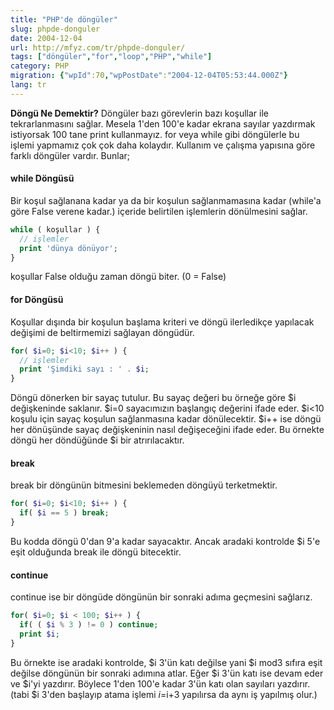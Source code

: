 ```yaml
---
title: "PHP'de döngüler"
slug: phpde-donguler
date: 2004-12-04
url: http://mfyz.com/tr/phpde-donguler/
tags: ["döngüler","for","loop","PHP","while"]
category: PHP
migration: {"wpId":70,"wpPostDate":"2004-12-04T05:53:44.000Z"}
lang: tr
---
```


**Döngü Ne Demektir?** Döngüler bazı görevlerin bazı koşullar ile tekrarlanmasını sağlar. Mesela 1'den 100'e kadar ekrana sayılar yazdırmak istiyorsak 100 tane print kullanmayız. for veya while gibi döngülerle bu işlemi yapmamız çok çok daha kolaydır. Kullanım ve çalışma yapısına göre farklı döngüler vardır. Bunlar;

#### while Döngüsü

Bir koşul sağlanana kadar ya da bir koşulun sağlanmamasına kadar (while'a göre False verene kadar.) içeride belirtilen işlemlerin dönülmesini sağlar.

```php
while ( koşullar ) {
  // işlemler
  print 'dünya dönüyor';
}

```
koşullar False olduğu zaman döngü biter. (0 = False)

#### for Döngüsü

Koşullar dışında bir koşulun başlama kriteri ve döngü ilerledikçe yapılacak değişimi de beltirmemizi sağlayan döngüdür.

```php
for( $i=0; $i<10; $i++ ) {
  // işlemler
  print 'Şimdiki sayı : ' . $i;
}

```

Döngü dönerken bir sayaç tutulur. Bu sayaç değeri bu örneğe göre $i değişkeninde saklanır. $i=0 sayacımızın başlangıç değerini ifade eder. $i<10 koşulu için sayaç koşulun sağlanmasına kadar dönülecektir. $i++ ise döngü her dönüşünde sayaç değişkeninin nasıl değişeceğini ifade eder. Bu örnekte döngü her döndüğünde $i bir atrırılacaktır.

#### break

break bir döngünün bitmesini beklemeden döngüyü terketmektir.

```php
for( $i=0; $i<10; $i++ ) {
  if( $i == 5 ) break;
}

```
Bu kodda döngü 0'dan 9'a kadar sayacaktır. Ancak aradaki kontrolde $i 5'e eşit olduğunda break ile döngü bitecektir.

#### continue

continue ise bir döngüde döngünün bir sonraki adıma geçmesini sağlarız.

```php
for( $i=0; $i < 100; $i++ ) {
  if( ( $i % 3 ) != 0 ) continue;
  print $i;
}

```

Bu örnekte ise aradaki kontrolde, $i 3'ün katı değilse yani $i mod3 sıfıra eşit değilse döngünün bir sonraki adımına atlar. Eğer $i 3'ün katı ise devam eder ve $i'yi yazdırır. Böylece 1'den 100'e kadar 3'ün katı olan sayıları yazdırır. (tabi $i 3'den başlayıp atama işlemi $i=$i+3 yapılırsa da aynı iş yapılmış olur.)